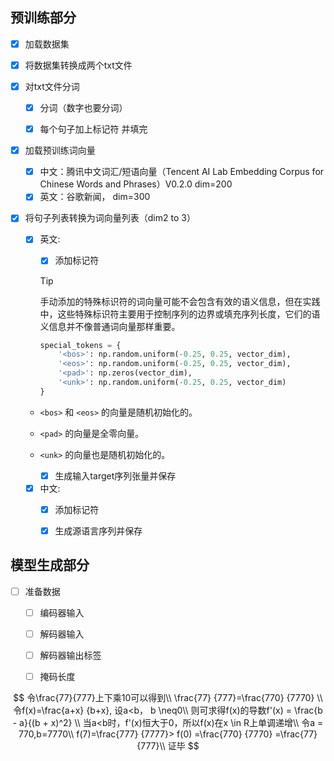 ## 预训练部分

- [x] 加载数据集

- [x] 将数据集转换成两个txt文件

- [x] 对txt文件分词

  - [x] 分词（数字也要分词）

  - [x] 每个句子加上标记符 <bos> <pos>并填完

- [x] 加载预训练词向量

  - [x] 中文：腾讯中文词汇/短语向量（Tencent AI Lab Embedding Corpus for Chinese Words and Phrases）V0.2.0 dim=200
  - [x] 英文：谷歌新闻， dim=300

- [x] 将句子列表转换为词向量列表（dim2 to 3） 

  - [x] 英文:

    - [x] 添加标记符

    > [!TIP]
    >
    > 手动添加的特殊标识符的词向量可能不会包含有效的语义信息，但在实践中，这些特殊标识符主要用于控制序列的边界或填充序列长度，它们的语义信息并不像普通词向量那样重要。

    ```python
    special_tokens = {
        '<bos>': np.random.uniform(-0.25, 0.25, vector_dim),
        '<eos>': np.random.uniform(-0.25, 0.25, vector_dim),
        '<pad>': np.zeros(vector_dim),
        '<unk>': np.random.uniform(-0.25, 0.25, vector_dim)
    }
    ```

  - `<bos>` 和 `<eos>` 的向量是随机初始化的。

  - `<pad>` 的向量是全零向量。

  - `<unk>` 的向量也是随机初始化的。

    - [x] 生成输入target序列张量并保存

  - [x] 中文:
    - [x] 添加标记符
    - [x] 生成源语言序列并保存



## 模型生成部分

- [ ] 准备数据
  - [ ] 编码器输入
  - [ ] 解码器输入
  - [ ] 解码器输出标签
  - [ ] 掩码长度








$$
令\frac{77}{777}上下乘10可以得到\\
\frac{77} {777}=\frac{770} {7770}
\\
令f(x)=\frac{a+x} {b+x}, 设a<b， b \neq0\\
则可求得f(x)的导数f'(x) = \frac{b - a}{(b + x)^2} \\
当a<b时，f'(x)恒大于0，所以f(x)在x \in R上单调递增\\
令a = 770,b=7770\\
f(7)=\frac{777} {7777}> f(0) =\frac{770} {7770} =\frac{77} {777}\\
证毕
$$
